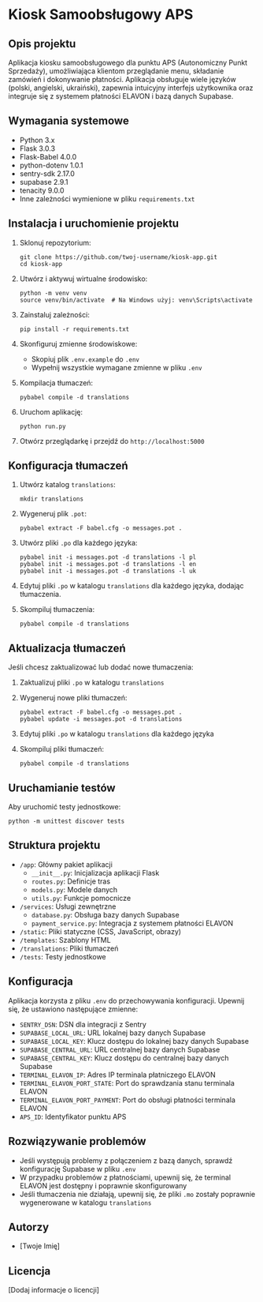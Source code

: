 # Kiosk Samoobsługowy APS

## Opis projektu
Aplikacja kiosku samoobsługowego dla punktu APS (Autonomiczny Punkt Sprzedaży), umożliwiająca klientom przeglądanie menu, składanie zamówień i dokonywanie płatności. Aplikacja obsługuje wiele języków (polski, angielski, ukraiński), zapewnia intuicyjny interfejs użytkownika oraz integruje się z systemem płatności ELAVON i bazą danych Supabase.

## Wymagania systemowe
- Python 3.x
- Flask 3.0.3
- Flask-Babel 4.0.0
- python-dotenv 1.0.1
- sentry-sdk 2.17.0
- supabase 2.9.1
- tenacity 9.0.0
- Inne zależności wymienione w pliku `requirements.txt`

## Instalacja i uruchomienie projektu
1. Sklonuj repozytorium:
   ```
   git clone https://github.com/twoj-username/kiosk-app.git
   cd kiosk-app
   ```

2. Utwórz i aktywuj wirtualne środowisko:
   ```
   python -m venv venv
   source venv/bin/activate  # Na Windows użyj: venv\Scripts\activate
   ```

3. Zainstaluj zależności:
   ```
   pip install -r requirements.txt
   ```

4. Skonfiguruj zmienne środowiskowe:
   - Skopiuj plik `.env.example` do `.env`
   - Wypełnij wszystkie wymagane zmienne w pliku `.env`

5. Kompilacja tłumaczeń:
   ```
   pybabel compile -d translations
   ```

6. Uruchom aplikację:
   ```
   python run.py
   ```

8. Otwórz przeglądarkę i przejdź do `http://localhost:5000`

## Konfiguracja tłumaczeń

1. Utwórz katalog `translations`:
   ```
   mkdir translations
   ```

2. Wygeneruj plik `.pot`:
   ```
   pybabel extract -F babel.cfg -o messages.pot .
   ```

3. Utwórz pliki `.po` dla każdego języka:
   ```
   pybabel init -i messages.pot -d translations -l pl
   pybabel init -i messages.pot -d translations -l en
   pybabel init -i messages.pot -d translations -l uk
   ```

4. Edytuj pliki `.po` w katalogu `translations` dla każdego języka, dodając tłumaczenia.

5. Skompiluj tłumaczenia:
   ```
   pybabel compile -d translations
   ```

## Aktualizacja tłumaczeń
Jeśli chcesz zaktualizować lub dodać nowe tłumaczenia:

1. Zaktualizuj pliki `.po` w katalogu `translations`

2. Wygeneruj nowe pliki tłumaczeń:
   ```
   pybabel extract -F babel.cfg -o messages.pot .
   pybabel update -i messages.pot -d translations
   ```

3. Edytuj pliki `.po` w katalogu `translations` dla każdego języka

4. Skompiluj pliki tłumaczeń:
   ```
   pybabel compile -d translations
   ```

## Uruchamianie testów
Aby uruchomić testy jednostkowe:

```
python -m unittest discover tests
```

## Struktura projektu
- `/app`: Główny pakiet aplikacji
  - `__init__.py`: Inicjalizacja aplikacji Flask
  - `routes.py`: Definicje tras
  - `models.py`: Modele danych
  - `utils.py`: Funkcje pomocnicze
- `/services`: Usługi zewnętrzne
  - `database.py`: Obsługa bazy danych Supabase
  - `payment_service.py`: Integracja z systemem płatności ELAVON
- `/static`: Pliki statyczne (CSS, JavaScript, obrazy)
- `/templates`: Szablony HTML
- `/translations`: Pliki tłumaczeń
- `/tests`: Testy jednostkowe

## Konfiguracja
Aplikacja korzysta z pliku `.env` do przechowywania konfiguracji. Upewnij się, że ustawiono następujące zmienne:
- `SENTRY_DSN`: DSN dla integracji z Sentry
- `SUPABASE_LOCAL_URL`: URL lokalnej bazy danych Supabase
- `SUPABASE_LOCAL_KEY`: Klucz dostępu do lokalnej bazy danych Supabase
- `SUPABASE_CENTRAL_URL`: URL centralnej bazy danych Supabase
- `SUPABASE_CENTRAL_KEY`: Klucz dostępu do centralnej bazy danych Supabase
- `TERMINAL_ELAVON_IP`: Adres IP terminala płatniczego ELAVON
- `TERMINAL_ELAVON_PORT_STATE`: Port do sprawdzania stanu terminala ELAVON
- `TERMINAL_ELAVON_PORT_PAYMENT`: Port do obsługi płatności terminala ELAVON
- `APS_ID`: Identyfikator punktu APS

## Rozwiązywanie problemów
- Jeśli występują problemy z połączeniem z bazą danych, sprawdź konfigurację Supabase w pliku `.env`
- W przypadku problemów z płatnościami, upewnij się, że terminal ELAVON jest dostępny i poprawnie skonfigurowany
- Jeśli tłumaczenia nie działają, upewnij się, że pliki `.mo` zostały poprawnie wygenerowane w katalogu `translations`

## Autorzy
- [Twoje Imię]

## Licencja
[Dodaj informacje o licencji]
